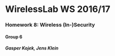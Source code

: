 # WirelessLab WS 2016/17



### Homework 8: Wireless (In-)Security


#### Group 6

##### Gasper Kojek, Jens Klein
